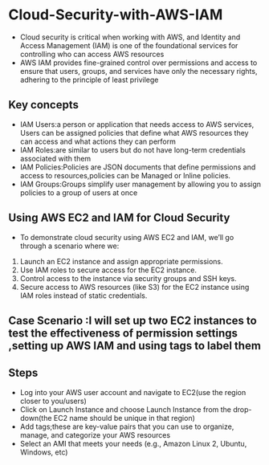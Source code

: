 # Cloud-Security-with-AWS-IAM
- Cloud security is critical when working with AWS, and Identity and Access Management (IAM) is one of the foundational services for controlling who can access AWS resources
- AWS IAM provides fine-grained control over permissions and access to ensure that users, groups, and services have only the necessary rights, adhering to the principle of least privilege



## Key concepts
- IAM Users:a person or application that needs access to AWS services, Users can be assigned policies that define what AWS resources they can access and what actions they can perform
- IAM Roles:are similar to users but do not have long-term credentials associated with them 
- IAM Policies:Policies are JSON documents that define permissions and access to resources,policies can be Managed or Inline policies.
- IAM Groups:Groups simplify user management by allowing you to assign policies to a group of users at once

## Using AWS EC2 and IAM for Cloud Security 
- To demonstrate cloud security using AWS EC2 and IAM, we’ll go through a scenario where we:
1. Launch an EC2 instance and assign appropriate permissions.
2. Use IAM roles to secure access for the EC2 instance.
3. Control access to the instance via security groups and SSH keys.
4. Secure access to AWS resources (like S3) for the EC2 instance using IAM roles instead of static credentials.


## Case Scenario :I will set up two EC2 instances to test the effectiveness of permission settings ,setting up AWS IAM and using tags to label them
## Steps
- Log into your AWS user account and navigate to EC2(use the region closer to you/users)
- Click on Launch Instance and choose Launch Instance from the drop-down(the EC2 name should be unique in that region)
- Add tags;these are key-value pairs that you can use to organize, manage, and categorize your AWS resources
- Select an AMI that meets your needs (e.g., Amazon Linux 2, Ubuntu, Windows, etc)






